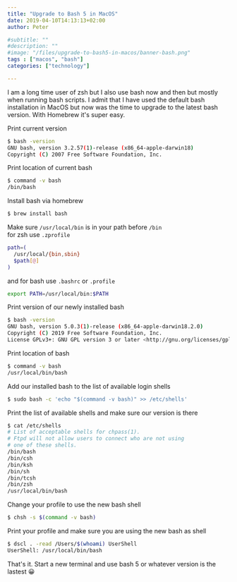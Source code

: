 ```yaml
---
title: "Upgrade to Bash 5 in MacOS"
date: 2019-04-10T14:13:13+02:00
author: Peter

#subtitle: ""
#description: ""
#image: "/files/upgrade-to-bash5-in-macos/banner-bash.png"
tags : ["macos", "bash"]
categories: ["technology"]

---
```

I am a long time user of zsh but I also use bash now and then but mostly when running bash scripts. I admit that I have used the default bash installation in MacOS but now was the time to upgrade to the latest bash version. With Homebrew it's super easy.

Print current version   
```bash
$ bash -version
GNU bash, version 3.2.57(1)-release (x86_64-apple-darwin18)
Copyright (C) 2007 Free Software Foundation, Inc.
```

Print location of current bash
```bash
$ command -v bash
/bin/bash
```

Install bash via homebrew
```bash
$ brew install bash
```

Make sure `/usr/local/bin` is in your path before `/bin`   
for zsh use `.zprofile`
```bash
path=(
  /usr/local/{bin,sbin}
  $path[@]
)
```
and for bash use `.bashrc` or `.profile`
```bash
export PATH=/usr/local/bin:$PATH
```
Print version of our newly installed bash
```bash
$ bash -version
GNU bash, version 5.0.3(1)-release (x86_64-apple-darwin18.2.0)
Copyright (C) 2019 Free Software Foundation, Inc.
License GPLv3+: GNU GPL version 3 or later <http://gnu.org/licenses/gpl.html>
```
Print location of bash
```bash
$ command -v bash
/usr/local/bin/bash
```
Add our installed bash to the list of available login shells
```bash
$ sudo bash -c 'echo "$(command -v bash)" >> /etc/shells'
```
Print the list of available shells and make sure our version is there
```bash
$ cat /etc/shells
# List of acceptable shells for chpass(1).
# Ftpd will not allow users to connect who are not using
# one of these shells.
/bin/bash
/bin/csh
/bin/ksh
/bin/sh
/bin/tcsh
/bin/zsh
/usr/local/bin/bash
```
Change your profile to use the new bash shell
```bash
$ chsh -s $(command -v bash)
```
Print your profile and make sure you are using the new bash as shell
```bash
$ dscl . -read /Users/$(whoami) UserShell
UserShell: /usr/local/bin/bash
```

That's it. Start a new terminal and use bash 5 or whatever version is the lastest 😀
